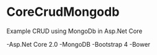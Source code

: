 # CoreCrudMongodb
Example CRUD using MongoDb in Asp.Net Core

-Asp.Net Core 2.0
-MongoDB
-Bootstrap 4
-Bower
